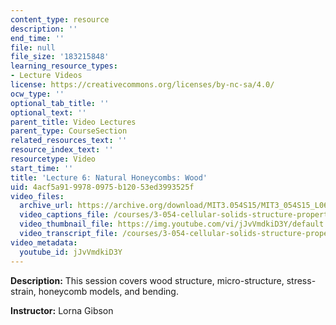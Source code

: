 ```yaml
---
content_type: resource
description: ''
end_time: ''
file: null
file_size: '183215848'
learning_resource_types:
- Lecture Videos
license: https://creativecommons.org/licenses/by-nc-sa/4.0/
ocw_type: ''
optional_tab_title: ''
optional_text: ''
parent_title: Video Lectures
parent_type: CourseSection
related_resources_text: ''
resource_index_text: ''
resourcetype: Video
start_time: ''
title: 'Lecture 6: Natural Honeycombs: Wood'
uid: 4acf5a91-9978-0975-b120-53ed3993525f
video_files:
  archive_url: https://archive.org/download/MIT3.054S15/MIT3_054S15_L06_300k.mp4
  video_captions_file: /courses/3-054-cellular-solids-structure-properties-and-applications-spring-2015/2ec32b7b4d585efaa64dc5b1797f0723_jJvVmdkiD3Y.vtt
  video_thumbnail_file: https://img.youtube.com/vi/jJvVmdkiD3Y/default.jpg
  video_transcript_file: /courses/3-054-cellular-solids-structure-properties-and-applications-spring-2015/198762a4a0ef63ee3653155badf582da_jJvVmdkiD3Y.pdf
video_metadata:
  youtube_id: jJvVmdkiD3Y
---
```


**Description:** This session covers wood structure, micro-structure, stress-strain, honeycomb models, and bending.

**Instructor:** Lorna Gibson


